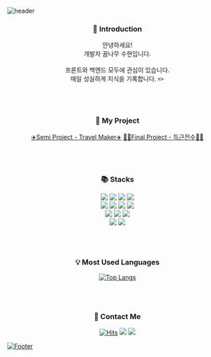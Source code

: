 ![header](https://capsule-render.vercel.app/api?type=waving&color=auto&height=250&section=header&text=Hello,%20I'm%20SooHyeon!&fontSize=60)

<div align=center>

  <h3>🤍 Introduction</h3>
  안녕하세요!<br>
  개발자 꿈나무 수현입니다.<br><br>
  프론트와 백엔드 모두에 관심이 있습니다.<br>
  매일 성실하게 지식을 기록합니다. ✏️
  
  <br><br>

  <h3>🙌 My Project</h3>
  <a href="https://github.com/4-TravelMaker/TravelMaker">✈️Semi Project - Travel Maker✈️</a>
  <a href="https://github.com/DeuggeunJeonsu/DeuggeunJeonsu.git">🏃‍♂️Final Project - 득근전수🏃‍♀️</a>
  
  <br><br>
  
  <h3>📚 Stacks</h3>
  <img src="https://img.shields.io/badge/javascript-F7DF1E?style=flat&logo=javascript&logoColor=white"/>
  <img src="https://img.shields.io/badge/jquery-0769AD?style=flat&logo=jquery&logoColor=white"/>
  <img src="https://img.shields.io/badge/html5-E34F26?style=flat&logo=html5&logoColor=white"/>
  <img src="https://img.shields.io/badge/css3-1572B6?style=flat&logo=css3&logoColor=white"/>
  <br>
  <img src="https://img.shields.io/badge/java-007396?style=flat&logo=java&logoColor=white"/>
  <img src="https://img.shields.io/badge/spring-6DB33F?style=flat&logo=spring&logoColor=white"/>
  <img src="https://img.shields.io/badge/react-61DAFB?style=flat&logo=React&logoColor=white"/>
  <img src="https://img.shields.io/badge/oracle-F80000?style=flat&logo=oracle&logoColor=white"/>
  <br>
  <img src="https://img.shields.io/badge/eclipse-2C2255?style=flat&logo=eclipse&logoColor=white"/>
  <img src="https://img.shields.io/badge/visualstudiocode-007ACC?style=flat&logo=visualstudiocode&logoColor=white"/>
  <img src="https://img.shields.io/badge/windows10-0078D6?style=flat&logo=windows10&logoColor=white"/>
  <br>
  <img src="https://img.shields.io/badge/apachetomcat-F8DC75?style=flat&logo=apachetomcat&logoColor=white"/>
  <img src="https://img.shields.io/badge/github-181717?style=flat&logo=github&logoColor=white"/>

  <br><br>

  <h3>💡 Most Used Languages</h3>
  
  [![Top Langs](https://github-readme-stats.vercel.app/api/top-langs/?username=ansoohyeon&layout=compact)](https://github.com/ansoohyeon/github-readme-stats)

  <br><br>

  <h3>👾 Contact Me</h3>

  [![Hits](https://hits.seeyoufarm.com/api/count/incr/badge.svg?url=https%3A%2F%2Fgithub.com%2Fansoohyeon%2Fhit-counter&count_bg=%23000000&title_bg=%23000000&icon=github.svg&icon_color=%23FFFFFF&title=Github&edge_flat=false)](https://github.com/ansoohyeon)</a>
  <a href="https://velog.io/@suhyun_zip"><img src="https://img.shields.io/badge/Velog-3DDC84?style=flat&logo=Velog&logoColor=white&link=https://velog.io/@suhyun_zip"/></a>
  <a href="mailto:dkstngus0615@gmail.com"><img src="https://img.shields.io/badge/dkstngus0615@gmail.com-EA4335?style=flat&logo=gmail&logoColor=white&link=mailto:dkstngus0615@gmail.com"/>

</div>

![Footer](https://capsule-render.vercel.app/api?type=waving&color=auto&height=250&section=footer)
